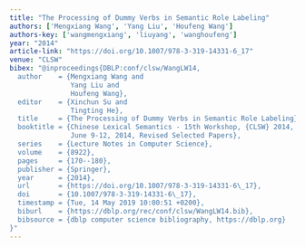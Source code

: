 ```yaml
---
title: "The Processing of Dummy Verbs in Semantic Role Labeling"
authors: ['Mengxiang Wang', 'Yang Liu', 'Houfeng Wang']
authors-key: ['wangmengxiang', 'liuyang', 'wanghoufeng']
year: "2014"
article-link: "https://doi.org/10.1007/978-3-319-14331-6_17"
venue: "CLSW"
bibex: "@inproceedings{DBLP:conf/clsw/WangLW14,
  author    = {Mengxiang Wang and
               Yang Liu and
               Houfeng Wang},
  editor    = {Xinchun Su and
               Tingting He},
  title     = {The Processing of Dummy Verbs in Semantic Role Labeling},
  booktitle = {Chinese Lexical Semantics - 15th Workshop, {CLSW} 2014, Macao, China,
               June 9-12, 2014, Revised Selected Papers},
  series    = {Lecture Notes in Computer Science},
  volume    = {8922},
  pages     = {170--180},
  publisher = {Springer},
  year      = {2014},
  url       = {https://doi.org/10.1007/978-3-319-14331-6\_17},
  doi       = {10.1007/978-3-319-14331-6\_17},
  timestamp = {Tue, 14 May 2019 10:00:51 +0200},
  biburl    = {https://dblp.org/rec/conf/clsw/WangLW14.bib},
  bibsource = {dblp computer science bibliography, https://dblp.org}
}"
---
```

